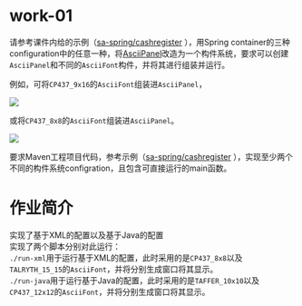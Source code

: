 # work-01

请参考课件内给的示例（[sa-spring/cashregister](https://github.com/sa-spring/cashregister) ），用Spring container的三种configuration中的任意一种，将[AsciiPanel](https://github.com/trystan/AsciiPanel)改造为一个构件系统，要求可以创建`AsciiPanel`和不同的`AsciiFont`构件，并将其进行组装并运行。

例如，可将`CP437_9x16`的`AsciiFont`组装进`AsciiPanel`，

![](https://www.plantuml.com/plantuml/png/SoWkIImgAStDuOfsB4xEp0n8p4lDYLNGrRLJW0YuvUULw3e7c1YRnrjM69h5SZcavgK0rGC0)

或将`CP437_8x8`的`AsciiFont`组装进`AsciiPanel`。

![](https://www.plantuml.com/plantuml/png/SoWkIImgAStDuOfsB4xEp0n8p4lDYLNGrRLJW0YuvUULw3e7c1YRnrjKMCHoEQJcfG2L0m00)

要求Maven工程项目代码，参考示例（[sa-spring/cashregister](https://github.com/sa-spring/cashregister) ），实现至少两个不同的构件系统configration，且包含可直接运行的main函数。

# 作业简介

实现了基于XML的配置以及基于Java的配置  
实现了两个脚本分别对此运行：  
`./run-xml`用于运行基于XML的配置，此时采用的是`CP437_8x8`以及`TALRYTH_15_15`的`AsciiFont`，并将分别生成窗口将其显示。  
`./run-java`用于运行基于Java的配置，此时采用的是`TAFFER_10x10`以及`CP437_12x12`的`AsciiFont`，并将分别生成窗口将其显示。
